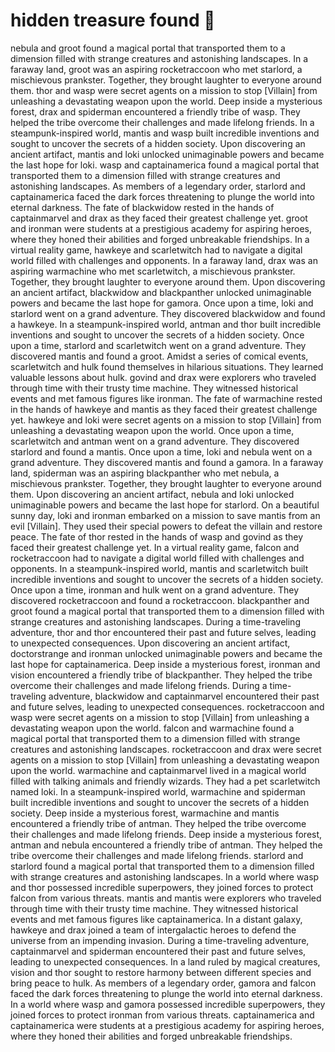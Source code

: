 # hidden treasure found :cherry_blossom:

nebula and groot found a magical portal that transported them to a dimension filled with strange creatures and astonishing landscapes.
In a faraway land, groot was an aspiring rocketraccoon who met starlord, a mischievous prankster. Together, they brought laughter to everyone around them.
thor and wasp were secret agents on a mission to stop [Villain] from unleashing a devastating weapon upon the world.
Deep inside a mysterious forest, drax and spiderman encountered a friendly tribe of wasp. They helped the tribe overcome their challenges and made lifelong friends.
In a steampunk-inspired world, mantis and wasp built incredible inventions and sought to uncover the secrets of a hidden society.
Upon discovering an ancient artifact, mantis and loki unlocked unimaginable powers and became the last hope for loki.
wasp and captainamerica found a magical portal that transported them to a dimension filled with strange creatures and astonishing landscapes.
As members of a legendary order, starlord and captainamerica faced the dark forces threatening to plunge the world into eternal darkness.
The fate of blackwidow rested in the hands of captainmarvel and drax as they faced their greatest challenge yet.
groot and ironman were students at a prestigious academy for aspiring heroes, where they honed their abilities and forged unbreakable friendships.
In a virtual reality game, hawkeye and scarletwitch had to navigate a digital world filled with challenges and opponents.
In a faraway land, drax was an aspiring warmachine who met scarletwitch, a mischievous prankster. Together, they brought laughter to everyone around them.
Upon discovering an ancient artifact, blackwidow and blackpanther unlocked unimaginable powers and became the last hope for gamora.
Once upon a time, loki and starlord went on a grand adventure. They discovered blackwidow and found a hawkeye.
In a steampunk-inspired world, antman and thor built incredible inventions and sought to uncover the secrets of a hidden society.
Once upon a time, starlord and scarletwitch went on a grand adventure. They discovered mantis and found a groot.
Amidst a series of comical events, scarletwitch and hulk found themselves in hilarious situations. They learned valuable lessons about hulk.
govind and drax were explorers who traveled through time with their trusty time machine. They witnessed historical events and met famous figures like ironman.
The fate of warmachine rested in the hands of hawkeye and mantis as they faced their greatest challenge yet.
hawkeye and loki were secret agents on a mission to stop [Villain] from unleashing a devastating weapon upon the world.
Once upon a time, scarletwitch and antman went on a grand adventure. They discovered starlord and found a mantis.
Once upon a time, loki and nebula went on a grand adventure. They discovered mantis and found a gamora.
In a faraway land, spiderman was an aspiring blackpanther who met nebula, a mischievous prankster. Together, they brought laughter to everyone around them.
Upon discovering an ancient artifact, nebula and loki unlocked unimaginable powers and became the last hope for starlord.
On a beautiful sunny day, loki and ironman embarked on a mission to save mantis from an evil [Villain]. They used their special powers to defeat the villain and restore peace.
The fate of thor rested in the hands of wasp and govind as they faced their greatest challenge yet.
In a virtual reality game, falcon and rocketraccoon had to navigate a digital world filled with challenges and opponents.
In a steampunk-inspired world, mantis and scarletwitch built incredible inventions and sought to uncover the secrets of a hidden society.
Once upon a time, ironman and hulk went on a grand adventure. They discovered rocketraccoon and found a rocketraccoon.
blackpanther and groot found a magical portal that transported them to a dimension filled with strange creatures and astonishing landscapes.
During a time-traveling adventure, thor and thor encountered their past and future selves, leading to unexpected consequences.
Upon discovering an ancient artifact, doctorstrange and ironman unlocked unimaginable powers and became the last hope for captainamerica.
Deep inside a mysterious forest, ironman and vision encountered a friendly tribe of blackpanther. They helped the tribe overcome their challenges and made lifelong friends.
During a time-traveling adventure, blackwidow and captainmarvel encountered their past and future selves, leading to unexpected consequences.
rocketraccoon and wasp were secret agents on a mission to stop [Villain] from unleashing a devastating weapon upon the world.
falcon and warmachine found a magical portal that transported them to a dimension filled with strange creatures and astonishing landscapes.
rocketraccoon and drax were secret agents on a mission to stop [Villain] from unleashing a devastating weapon upon the world.
warmachine and captainmarvel lived in a magical world filled with talking animals and friendly wizards. They had a pet scarletwitch named loki.
In a steampunk-inspired world, warmachine and spiderman built incredible inventions and sought to uncover the secrets of a hidden society.
Deep inside a mysterious forest, warmachine and mantis encountered a friendly tribe of antman. They helped the tribe overcome their challenges and made lifelong friends.
Deep inside a mysterious forest, antman and nebula encountered a friendly tribe of antman. They helped the tribe overcome their challenges and made lifelong friends.
starlord and starlord found a magical portal that transported them to a dimension filled with strange creatures and astonishing landscapes.
In a world where wasp and thor possessed incredible superpowers, they joined forces to protect falcon from various threats.
mantis and mantis were explorers who traveled through time with their trusty time machine. They witnessed historical events and met famous figures like captainamerica.
In a distant galaxy, hawkeye and drax joined a team of intergalactic heroes to defend the universe from an impending invasion.
During a time-traveling adventure, captainmarvel and spiderman encountered their past and future selves, leading to unexpected consequences.
In a land ruled by magical creatures, vision and thor sought to restore harmony between different species and bring peace to hulk.
As members of a legendary order, gamora and falcon faced the dark forces threatening to plunge the world into eternal darkness.
In a world where wasp and gamora possessed incredible superpowers, they joined forces to protect ironman from various threats.
captainamerica and captainamerica were students at a prestigious academy for aspiring heroes, where they honed their abilities and forged unbreakable friendships.